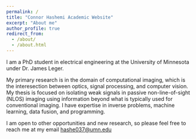 ```yaml
---
permalink: /
title: "Connor Hashemi Academic Website"
excerpt: "About me"
author_profile: true
redirect_from: 
  - /about/
  - /about.html
---
```


I am a PhD student in electrical engineering at the University of Minnesota under Dr. James Leger.

My primary research is in the domain of computational imaging, which is the interesection between optics, signal processing, and computer vision. My thesis is focused on isolating weak signals in passive non-line-of-sight (NLOS) imaging using information beyond what is typically used for conventional imaging. I have expertise in inverse problems, machine learning, data fusion, and programming.

I am open to other opportunities and new research, so please feel free to reach me at my email hashe037@umn.edu